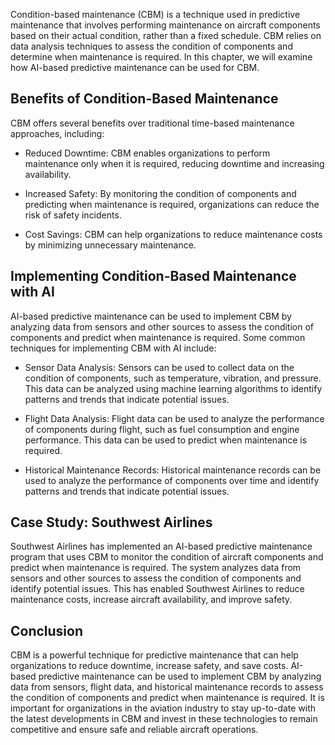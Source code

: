 
Condition-based maintenance (CBM) is a technique used in predictive maintenance that involves performing maintenance on aircraft components based on their actual condition, rather than a fixed schedule. CBM relies on data analysis techniques to assess the condition of components and determine when maintenance is required. In this chapter, we will examine how AI-based predictive maintenance can be used for CBM.

Benefits of Condition-Based Maintenance
---------------------------------------

CBM offers several benefits over traditional time-based maintenance approaches, including:

* Reduced Downtime: CBM enables organizations to perform maintenance only when it is required, reducing downtime and increasing availability.

* Increased Safety: By monitoring the condition of components and predicting when maintenance is required, organizations can reduce the risk of safety incidents.

* Cost Savings: CBM can help organizations to reduce maintenance costs by minimizing unnecessary maintenance.

Implementing Condition-Based Maintenance with AI
------------------------------------------------

AI-based predictive maintenance can be used to implement CBM by analyzing data from sensors and other sources to assess the condition of components and predict when maintenance is required. Some common techniques for implementing CBM with AI include:

* Sensor Data Analysis: Sensors can be used to collect data on the condition of components, such as temperature, vibration, and pressure. This data can be analyzed using machine learning algorithms to identify patterns and trends that indicate potential issues.

* Flight Data Analysis: Flight data can be used to analyze the performance of components during flight, such as fuel consumption and engine performance. This data can be used to predict when maintenance is required.

* Historical Maintenance Records: Historical maintenance records can be used to analyze the performance of components over time and identify patterns and trends that indicate potential issues.

Case Study: Southwest Airlines
------------------------------

Southwest Airlines has implemented an AI-based predictive maintenance program that uses CBM to monitor the condition of aircraft components and predict when maintenance is required. The system analyzes data from sensors and other sources to assess the condition of components and identify potential issues. This has enabled Southwest Airlines to reduce maintenance costs, increase aircraft availability, and improve safety.

Conclusion
----------

CBM is a powerful technique for predictive maintenance that can help organizations to reduce downtime, increase safety, and save costs. AI-based predictive maintenance can be used to implement CBM by analyzing data from sensors, flight data, and historical maintenance records to assess the condition of components and predict when maintenance is required. It is important for organizations in the aviation industry to stay up-to-date with the latest developments in CBM and invest in these technologies to remain competitive and ensure safe and reliable aircraft operations.

